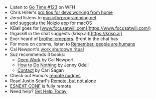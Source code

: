 - Listen to [Go Time #123](https://changelog.com/gotime/123) on WFH
- Chris Hiller's [pro tips for devs working from home](https://changelog.com/posts/pro-tips-for-devs-working-at-home)
- Jerod listens to [musicforprogramming.net](https://musicforprogramming.net)
- and suggests the [Noizio app](https://noiz.io) for macOS
- KBall goes for [www.focusatwill.com](https://www.focusatwill.com/)
- thgaskill in the chat suggests (krisp.ai)[https://krisp.ai]
- Ever heard of [brothel creepers](https://en.wikipedia.org/wiki/Brothel_creeper). Brent in the chat has
- For more on comms, listen to [Remember, people are humans](https://changelog.com/jsparty/93)
- Cal Newport's [work shutdown ritual](https://www.calnewport.com/blog/2009/06/08/drastically-reduce-stress-with-a-work-shutdown-ritual/)
- Suz recommends 3 books:
  - [Deep Work](https://www.amazon.com/Deep-Work-Focused-Success-Distracted/dp/1455586692) by Cal Newport
  - [How to Do Nothing](https://www.amazon.com/dp/1612197493) by Jenny Odell
  - [Contact](https://www.amazon.com/Contact-Carl-Sagan/dp/0671004107) by Carl Sagan
- Check out Humu's [remote nudges](https://humu.com/remote-nudges/)
- Read Justin Searl's [Remote, but not alone](https://blog.testdouble.com/posts/2020-03-19-remote-but-not-alone/)
- [ESNEXT CONF](https://www.esnextconf.com/) is fully remote
- Need help? [Get Help Today](https://www.thehotline.org/help/)